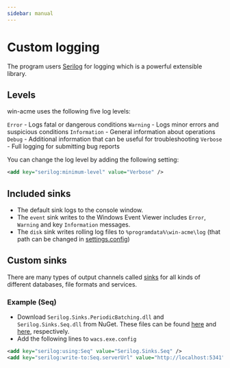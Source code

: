 ```yaml
---
sidebar: manual
---
```


# Custom logging
The program users [Serilog](https://serilog.net/) for logging which is a powerful extensible library.

## Levels
win-acme uses the following five log levels:

```Error``` - Logs fatal or dangerous conditions
```Warning``` - Logs minor errors and suspicious conditions
```Information``` - General information about operations
```Debug``` - Additional information that can be useful for troubleshooting
```Verbose``` - Full logging for submitting bug reports

You can change the log level by adding the following setting:

```XML
<add key="serilog:minimum-level" value="Verbose" />
```

## Included sinks
- The default sink logs to the console window.
- The `event` sink writes to the Windows Event Viewer includes `Error`, `Warning` and key `Information` messages.
- The `disk` sink writes rolling log files to `%programdata%\win-acme\log` 
  (that path can be changed in [settings.config](/win-acme/reference/settings))

## Custom sinks
There are many types of output channels called [sinks](https://github.com/serilog/serilog/wiki/Provided-Sinks) for all
kinds of different databases, file formats and services.

### Example (Seq)

- Download `Serilog.Sinks.PeriodicBatching.dll` and `Serilog.Sinks.Seq.dll` from NuGet. These files can be found 
[here](https://www.nuget.org/packages/Serilog.Sinks.PeriodicBatching) and 
[here](https://www.nuget.org/packages/Serilog.Sinks.Seq), respectively.
- Add the following lines to `wacs.exe.config`

```XML
<add key="serilog:using:Seq" value="Serilog.Sinks.Seq" />
<add key="serilog:write-to:Seq.serverUrl" value="http://localhost:5341" />
````